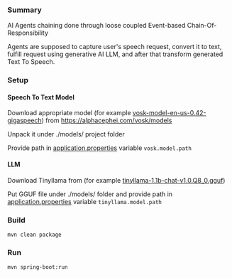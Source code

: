 ### Summary
AI Agents chaining done through loose coupled Event-based Chain-Of-Responsibility

Agents are supposed to capture user's speech request, convert it to text, fulfill request using generative AI LLM, and after that transform generated Text To Speech.

### Setup
#### Speech To Text Model
Download appropriate model (for example [vosk-model-en-us-0.42-gigaspeech](https://alphacephei.com/vosk/models/vosk-model-en-us-0.42-gigaspeech.zip)) from https://alphacephei.com/vosk/models

Unpack it under ./models/ project folder 

Provide path in [application.properties](src/main/resources/application.properties) variable `vosk.model.path`

#### LLM
Download Tinyllama from (for example [tinyllama-1.1b-chat-v1.0.Q8_0.gguf](https://huggingface.co/TheBloke/TinyLlama-1.1B-Chat-v1.0-GGUF/blob/main/tinyllama-1.1b-chat-v1.0.Q8_0.gguf))

Put GGUF file under ./models/ folder and provide path in [application.properties](src/main/resources/application.properties) variable `tinyllama.model.path`

### Build
`mvn clean package`

### Run
`mvn spring-boot:run`
